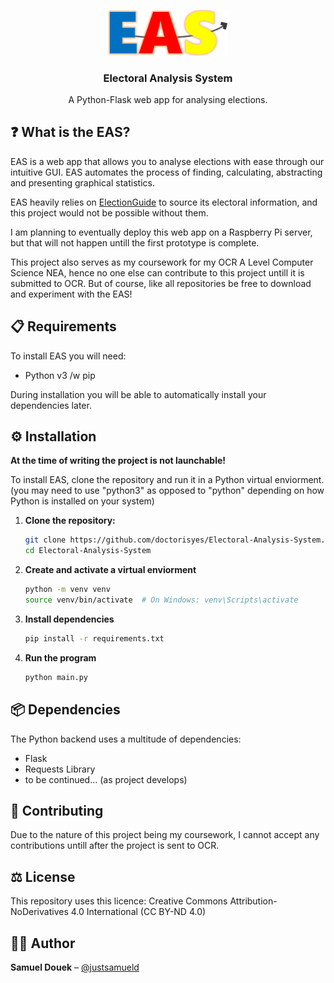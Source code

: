 <p align="center">
    <img src="resources/images/easLogo.png" style="width: 20vw">
</p>

<h3 align="center">Electoral Analysis System</h3>

<p align="center">
A Python-Flask web app for analysing elections.
</p>

## ❓ What is the EAS?
EAS is a web app that allows you to analyse elections with ease through our intuitive GUI. EAS automates the process of finding, calculating, abstracting and presenting graphical statistics.

EAS heavily relies on <a href="https://www.electionguide.org">ElectionGuide</a> to source its electoral information, and this project would not be possible without them.

I am planning to eventually deploy this web app on a Raspberry Pi server, but that will not happen untill the first prototype is complete.

This project also serves as my coursework for my OCR A Level Computer Science NEA, hence no one else can contribute to this project untill it is submitted to OCR. But of course, like all repositories be free to download and experiment with the EAS!

## 📋 Requirements
To install EAS you will need:
- Python v3 /w pip

During installation you will be able to automatically install your dependencies later.

## ⚙️ Installation
**At the time of writing the project is not launchable!**

To install EAS, clone the repository and run it in a Python virtual enviorment. (you may need to use "python3" as opposed to "python" depending on how Python is installed on your system)

1. **Clone the repository:**

   ```bash
   git clone https://github.com/doctorisyes/Electoral-Analysis-System.git
   cd Electoral-Analysis-System
2. **Create and activate a virtual enviorment**

    ```bash
    python -m venv venv
    source venv/bin/activate  # On Windows: venv\Scripts\activate
3. **Install dependencies**

    ```bash
    pip install -r requirements.txt
4. **Run the program**

    ```bash
    python main.py
## 📦 Dependencies
The Python backend uses a multitude of dependencies:
- Flask
- Requests Library
- to be continued... (as project develops)

## 🤝 Contributing
Due to the nature of this project being my coursework, I cannot accept any contributions untill after the project is sent to OCR.

## ⚖️ License
This repository uses this licence: Creative Commons Attribution-NoDerivatives 4.0 International (CC BY-ND 4.0)
## 🧑‍💻 Author
**Samuel Douek** – [@justsamueld](https://github.com/doctorisyes)